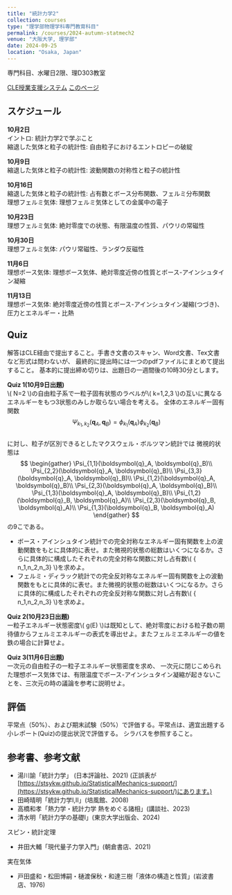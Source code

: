 ```yaml
---
title: "統計力学2"
collection: courses
type: "理学部物理学科専門教育科目"
permalink: /courses/2024-autumn-statmech2
venue: "大阪大学, 理学部"
date: 2024-09-25
location: "Osaka, Japan"
---
```


専門科目、水曜日2限、理D303教室

[CLE授業支援システム](https://www.cle.osaka-u.ac.jp/ultra/courses/_191684_1/outline)
[このページ](https://stsykw.github.io/courses/2024-autumn-statmech2)



スケジュール
----------
**10月2日**  
イントロ: 統計力学2で学ぶこと  
縮退した気体と粒子の統計性: 自由粒子におけるエントロピーの破綻  

**10月9日**  
縮退した気体と粒子の統計性: 波動関数の対称性と粒子の統計性  

**10月16日**  
縮退した気体と粒子の統計性: 占有数とボース分布関数、フェルミ分布関数  
理想フェルミ気体: 理想フェルミ気体としての金属中の電子  

**10月23日**  
理想フェルミ気体: 絶対零度での状態、有限温度の性質、パウリの常磁性    


**10月30日**  
理想フェルミ気体: パウリ常磁性、ランダウ反磁性  

**11月6日**  
理想ボース気体: 理想ボース気体、絶対零度近傍の性質とボース-アインシュタイン凝縮  

**11月13日**  
理想ボース気体: 絶対零度近傍の性質とボース-アインシュタイン凝縮(つづき)、圧力とエネルギー・比熱  


Quiz
----

解答はCLE経由で提出すること。手書き文書のスキャン、Word文書、Tex文書など形式は問わないが、
最終的に提出時には一つのpdfファイルにまとめて提出すること。
基本的に提出締め切りは、出題日の一週間後の10時30分とします。

**Quiz 1(10月9日出題)**  
\\( N=2 \\)の自由粒子系で一粒子固有状態のラベルが\\( k=1,2,3 \\)の互いに異なるエネルギーをもつ3状態のみしか取らない場合を考える。
全体のエネルギー固有関数
$$
\begin{equation*}
 \Psi_{k_1,k_2}(\boldsymbol{q}_{A},\boldsymbol{q}_{B}) = \phi_{k_1}(\boldsymbol{q}_{A}) \phi_{k_2}(\boldsymbol{q}_{B})
\end{equation*}
$$  
に対し、粒子が区別できるとしたマクスウェル・ボルツマン統計では
微視的状態は
$$
\begin{gather}
  \Psi_{1,1}(\boldsymbol{q}_A, \boldsymbol{q}_B)\\
  \Psi_{2,2}(\boldsymbol{q}_A, \boldsymbol{q}_B)\\
  \Psi_{3,3}(\boldsymbol{q}_A, \boldsymbol{q}_B)\\
  \Psi_{1,2}(\boldsymbol{q}_A, \boldsymbol{q}_B)\\
  \Psi_{2,3}(\boldsymbol{q}_A, \boldsymbol{q}_B)\\
  \Psi_{1,3}(\boldsymbol{q}_A, \boldsymbol{q}_B)\\
  \Psi_{1,2}(\boldsymbol{q}_B, \boldsymbol{q}_A)\\
  \Psi_{2,3}(\boldsymbol{q}_B, \boldsymbol{q}_A)\\
  \Psi_{1,3}(\boldsymbol{q}_B, \boldsymbol{q}_A)
  \end{gather}
$$
の9こである。
* ボース・アインシュタイン統計での完全対称なエネルギー固有関数を上の波動関数をもとに具体的に表せ。また微視的状態の総数はいくつになるか。さらに具体的に構成したそれぞれの完全対称な関数に対し占有数\\( \{ n_1,n_2,n_3\} \\)を求めよ。
* フェルミ・ディラック統計での完全反対称なエネルギー固有関数を上の波動関数をもとに具体的に表せ。また微視的状態の総数はいくつになるか。さらに具体的に構成したそれぞれの完全反対称な関数に対し占有数\\( \{ n_1,n_2,n_3\} \\)を求めよ。


**Quiz 2(10月23日出題)**  
一粒子エネルギー状態密度\\( g(E) \\)は既知として、絶対零度における粒子数の期待値からフェルミエネルギーの表式を導出せよ。またフェルミエネルギーの値を鉄の場合に計算せよ。


**Quiz 3(11月6日出題)**  
一次元の自由粒子の一粒子エネルギー状態密度を求め、
一次元に閉じこめられた理想ボース気体では、有限温度でボース-アインシュタイン凝縮が起きないことを、三次元の時の議論を参考に説明せよ。


評価
---
平常点（50%）、および期末試験（50%）で評価する。平常点は、適宜出題する小レポート(Quiz)の提出状況で評価する。
シラバスを参照すること。



参考書、参考文献
-------------
* 湯川諭「統計力学」 (日本評論社、2021) (正誤表が[https://stsykw.github.io/StatisticalMechanics-support/](https://stsykw.github.io/StatisticalMechanics-support/)にあります。)
* 田崎晴明「統計力学I,II」(培風館、2008)
* 高橋和孝「熱力学・統計力学 熱をめぐる諸相」(講談社、2023)
* 清水明「統計力学の基礎I」(東京大学出版会、2024)

スピン・統計定理
* 井田大輔「現代量子力学入門」(朝倉書店、2021)

実在気体
* 戸田盛和・松田博嗣・樋渡保秋・和達三樹「液体の構造と性質」(岩波書店、1976)
